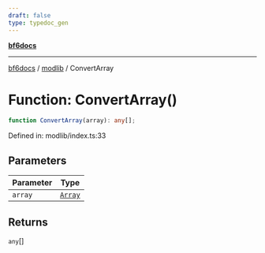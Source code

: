 ```yaml
---
draft: false
type: typedoc_gen
---
```


[**bf6docs**](../../_index.md)

***

[bf6docs](../../_index.md) / [modlib](../_index.md) / ConvertArray

# Function: ConvertArray()

```ts
function ConvertArray(array): any[];
```

Defined in: modlib/index.ts:33

## Parameters

| Parameter | Type |
| ------ | ------ |
| `array` | [`Array`](../../mod/mod/Array/_index.md) |

## Returns

`any`[]

